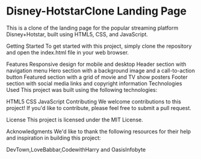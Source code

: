 # Disney-HotstarClone Landing Page
This is a clone of the landing page for the popular streaming platform Disney+Hotstar, built using HTML5, CSS, and JavaScript.

Getting Started
To get started with this project, simply clone the repository and open the index.html file in your web browser.

Features
Responsive design for mobile and desktop
Header section with navigation menu
Hero section with a background image and a call-to-action button
Featured section with a grid of movie and TV show posters
Footer section with social media links and copyright information
Technologies Used
This project was built using the following technologies:

HTML5
CSS
JavaScript
Contributing
We welcome contributions to this project! If you'd like to contribute, please feel free to submit a pull request.

License
This project is licensed under the MIT License.

Acknowledgments
We'd like to thank the following resources for their help and inspiration in building this project:

DevTown,LoveBabbar,CodewithHarry and OasisInfobyte
